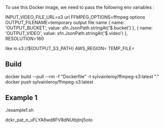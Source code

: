 To use this Docker image, we need to pass the following env variables : 

INPUT_VIDEO_FILE_URL=s3 url
FFMPEG_OPTIONS=ffmpeg options
OUTPUT_FILENAME=temporary output file name
{ name: 'OUTPUT_BUCKET', value: sfn.JsonPath.stringAt('$.bucket') },
{ name: 'OUTPUT_VIDEO', value: sfn.JsonPath.stringAt('$.video') },
RESOLUTION=160

like in s3://${OUTPUT_S3_PATH}
AWS_REGION=
TEMP_FILE=

## Build

docker build --pull --rm -f "Dockerfile" -t sylvainleroy/ffmpeg-s3:latest "."
docker push sylvainleroy/ffmpeg-s3:latest

## Example 1

./example1.sh

dckr_pat_n_uFLYA6wd8FV8dNUtbjtnj5oto
